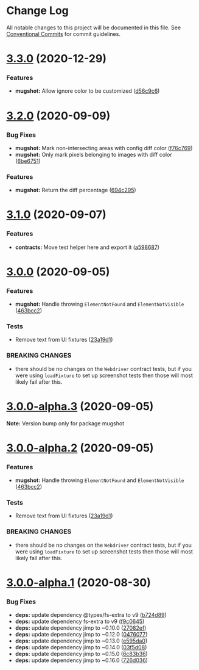# Change Log

All notable changes to this project will be documented in this file.
See [Conventional Commits](https://conventionalcommits.org) for commit guidelines.

# [3.3.0](https://github.com/NiGhTTraX/mugshot/compare/mugshot@3.2.0...mugshot@3.3.0) (2020-12-29)


### Features

* **mugshot:** Allow ignore color to be customized ([d56c9c6](https://github.com/NiGhTTraX/mugshot/commit/d56c9c6))





# [3.2.0](https://github.com/NiGhTTraX/mugshot/compare/mugshot@3.1.0...mugshot@3.2.0) (2020-09-09)


### Bug Fixes

* **mugshot:** Mark non-intersecting areas with config diff color ([f76c769](https://github.com/NiGhTTraX/mugshot/commit/f76c769))
* **mugshot:** Only mark pixels belonging to images with diff color ([6be6751](https://github.com/NiGhTTraX/mugshot/commit/6be6751))


### Features

* **mugshot:** Return the diff percentage ([694c295](https://github.com/NiGhTTraX/mugshot/commit/694c295))





# [3.1.0](https://github.com/NiGhTTraX/mugshot/compare/mugshot@3.0.0...mugshot@3.1.0) (2020-09-07)


### Features

* **contracts:** Move test helper here and export it ([a598687](https://github.com/NiGhTTraX/mugshot/commit/a598687))





# [3.0.0](https://github.com/NiGhTTraX/mugshot/compare/mugshot@3.0.0-alpha.1...mugshot@3.0.0) (2020-09-05)


### Features

* **mugshot:** Handle throwing `ElementNotFound` and `ElementNotVisible` ([463bcc2](https://github.com/NiGhTTraX/mugshot/commit/463bcc2))


### Tests

* Remove text from UI fixtures ([23a19d1](https://github.com/NiGhTTraX/mugshot/commit/23a19d1))


### BREAKING CHANGES

* there should be no changes on the `Webdriver` contract
tests, but if you were using `loadFixture` to set up screenshot tests
then those will most likely fail after this.





# [3.0.0-alpha.3](https://github.com/NiGhTTraX/mugshot/compare/mugshot@3.0.0-alpha.2...mugshot@3.0.0-alpha.3) (2020-09-05)

**Note:** Version bump only for package mugshot





# [3.0.0-alpha.2](https://github.com/NiGhTTraX/mugshot/compare/mugshot@3.0.0-alpha.1...mugshot@3.0.0-alpha.2) (2020-09-05)


### Features

* **mugshot:** Handle throwing `ElementNotFound` and `ElementNotVisible` ([463bcc2](https://github.com/NiGhTTraX/mugshot/commit/463bcc2))


### Tests

* Remove text from UI fixtures ([23a19d1](https://github.com/NiGhTTraX/mugshot/commit/23a19d1))


### BREAKING CHANGES

* there should be no changes on the `Webdriver` contract
tests, but if you were using `loadFixture` to set up screenshot tests
then those will most likely fail after this.





# [3.0.0-alpha.1](https://github.com/NiGhTTraX/mugshot/compare/mugshot@3.0.0-alpha.0...mugshot@3.0.0-alpha.1) (2020-08-30)


### Bug Fixes

* **deps:** update dependency @types/fs-extra to v9 ([b724d89](https://github.com/NiGhTTraX/mugshot/commit/b724d89))
* **deps:** update dependency fs-extra to v9 ([f9c0645](https://github.com/NiGhTTraX/mugshot/commit/f9c0645))
* **deps:** update dependency jimp to ~0.10.0 ([27082ef](https://github.com/NiGhTTraX/mugshot/commit/27082ef))
* **deps:** update dependency jimp to ~0.12.0 ([0476077](https://github.com/NiGhTTraX/mugshot/commit/0476077))
* **deps:** update dependency jimp to ~0.13.0 ([e595da0](https://github.com/NiGhTTraX/mugshot/commit/e595da0))
* **deps:** update dependency jimp to ~0.14.0 ([03f5d08](https://github.com/NiGhTTraX/mugshot/commit/03f5d08))
* **deps:** update dependency jimp to ~0.15.0 ([6c83b36](https://github.com/NiGhTTraX/mugshot/commit/6c83b36))
* **deps:** update dependency jimp to ~0.16.0 ([726d036](https://github.com/NiGhTTraX/mugshot/commit/726d036))
